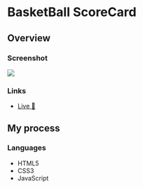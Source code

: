# BasketBall ScoreCard

## Overview

### Screenshot
![](Images/image.jpg)

### Links

- [Live 🔗](https://spontaneous-taiyaki-622e0e.netlify.app/)

## My process

### Languages

- HTML5
- CSS3
- JavaScript
